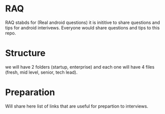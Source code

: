 # RAQ

RAQ stabds for (Real android questions) it is inititive to share questions and tips for android interivews. Everyone would share questions and tips to this repo. 

# Structure 

we will have 2 folders (startup, enterprise) and each one will have 4 files (fresh, mid level, senior, tech lead). 


# Preparation 

Will share here list of links that are useful for prepartion to interviews. 
